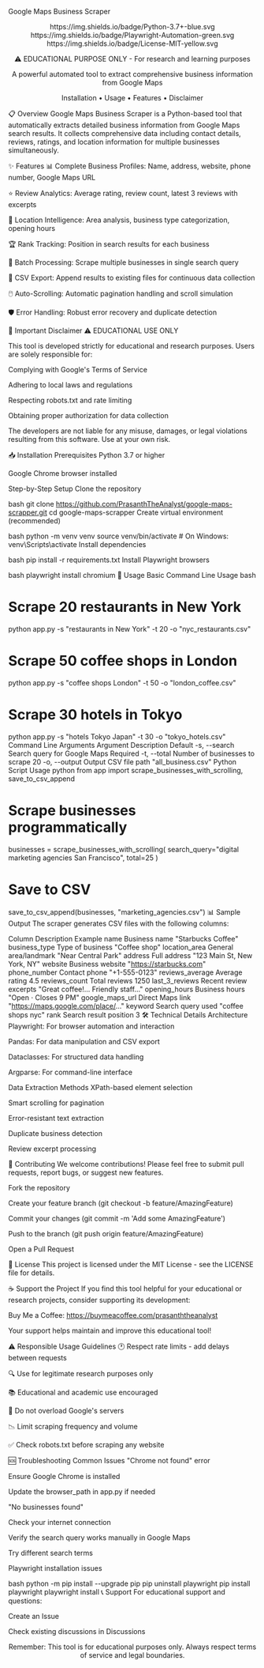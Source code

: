 Google Maps Business Scraper
<div align="center">
https://img.shields.io/badge/Python-3.7+-blue.svg
https://img.shields.io/badge/Playwright-Automation-green.svg
https://img.shields.io/badge/License-MIT-yellow.svg

⚠️ EDUCATIONAL PURPOSE ONLY - For research and learning purposes

A powerful automated tool to extract comprehensive business information from Google Maps

Installation • Usage • Features • Disclaimer

</div>
📋 Overview
Google Maps Business Scraper is a Python-based tool that automatically extracts detailed business information from Google Maps search results. It collects comprehensive data including contact details, reviews, ratings, and location information for multiple businesses simultaneously.

✨ Features
📊 Complete Business Profiles: Name, address, website, phone number, Google Maps URL

⭐ Review Analytics: Average rating, review count, latest 3 reviews with excerpts

📍 Location Intelligence: Area analysis, business type categorization, opening hours

🏆 Rank Tracking: Position in search results for each business

🔄 Batch Processing: Scrape multiple businesses in single search query

💾 CSV Export: Append results to existing files for continuous data collection

🖱️ Auto-Scrolling: Automatic pagination handling and scroll simulation

🛡️ Error Handling: Robust error recovery and duplicate detection

🚨 Important Disclaimer
⚠️ EDUCATIONAL USE ONLY

This tool is developed strictly for educational and research purposes. Users are solely responsible for:

Complying with Google's Terms of Service

Adhering to local laws and regulations

Respecting robots.txt and rate limiting

Obtaining proper authorization for data collection

The developers are not liable for any misuse, damages, or legal violations resulting from this software. Use at your own risk.

📥 Installation
Prerequisites
Python 3.7 or higher

Google Chrome browser installed

Step-by-Step Setup
Clone the repository

bash
git clone https://github.com/PrasanthTheAnalyst/google-maps-scrapper.git
cd google-maps-scrapper
Create virtual environment (recommended)

bash
python -m venv venv
source venv/bin/activate  # On Windows: venv\Scripts\activate
Install dependencies

bash
pip install -r requirements.txt
Install Playwright browsers

bash
playwright install chromium
🚀 Usage
Basic Command Line Usage
bash
# Scrape 20 restaurants in New York
python app.py -s "restaurants in New York" -t 20 -o "nyc_restaurants.csv"

# Scrape 50 coffee shops in London
python app.py -s "coffee shops London" -t 50 -o "london_coffee.csv"

# Scrape 30 hotels in Tokyo
python app.py -s "hotels Tokyo Japan" -t 30 -o "tokyo_hotels.csv"
Command Line Arguments
Argument	Description	Default
-s, --search	Search query for Google Maps	Required
-t, --total	Number of businesses to scrape	20
-o, --output	Output CSV file path	"all_business.csv"
Python Script Usage
python
from app import scrape_businesses_with_scrolling, save_to_csv_append

# Scrape businesses programmatically
businesses = scrape_businesses_with_scrolling(
    search_query="digital marketing agencies San Francisco",
    total=25
)

# Save to CSV
save_to_csv_append(businesses, "marketing_agencies.csv")
📊 Sample Output
The scraper generates CSV files with the following columns:

Column	Description	Example
name	Business name	"Starbucks Coffee"
business_type	Type of business	"Coffee shop"
location_area	General area/landmark	"Near Central Park"
address	Full address	"123 Main St, New York, NY"
website	Business website	"https://starbucks.com"
phone_number	Contact phone	"+1-555-0123"
reviews_average	Average rating	4.5
reviews_count	Total reviews	1250
last_3_reviews	Recent review excerpts	"Great coffee!... Friendly staff..."
opening_hours	Business hours	"Open ⋅ Closes 9 PM"
google_maps_url	Direct Maps link	"https://maps.google.com/place/..."
keyword	Search query used	"coffee shops nyc"
rank	Search result position	3
🛠️ Technical Details
Architecture
Playwright: For browser automation and interaction

Pandas: For data manipulation and CSV export

Dataclasses: For structured data handling

Argparse: For command-line interface

Data Extraction Methods
XPath-based element selection

Smart scrolling for pagination

Error-resistant text extraction

Duplicate business detection

Review excerpt processing

🤝 Contributing
We welcome contributions! Please feel free to submit pull requests, report bugs, or suggest new features.

Fork the repository

Create your feature branch (git checkout -b feature/AmazingFeature)

Commit your changes (git commit -m 'Add some AmazingFeature')

Push to the branch (git push origin feature/AmazingFeature)

Open a Pull Request

📝 License
This project is licensed under the MIT License - see the LICENSE file for details.

☕ Support the Project
If you find this tool helpful for your educational or research projects, consider supporting its development:


Buy Me a Coffee: https://buymeacoffee.com/prasanththeanalyst

Your support helps maintain and improve this educational tool!

⚠️ Responsible Usage Guidelines
🕐 Respect rate limits - add delays between requests

🔍 Use for legitimate research purposes only

📚 Educational and academic use encouraged

🚫 Do not overload Google's servers

📉 Limit scraping frequency and volume

✅ Check robots.txt before scraping any website

🆘 Troubleshooting
Common Issues
"Chrome not found" error

Ensure Google Chrome is installed

Update the browser_path in app.py if needed

"No businesses found"

Check your internet connection

Verify the search query works manually in Google Maps

Try different search terms

Playwright installation issues

bash
python -m pip install --upgrade pip
pip uninstall playwright
pip install playwright
playwright install
📞 Support
For educational support and questions:

Create an Issue

Check existing discussions in Discussions

<div align="center">
Remember: This tool is for educational purposes only. Always respect terms of service and legal boundaries.

</div>
